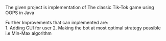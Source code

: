 The given project is implementation of The classic Tik-Tok game using OOPS in Java

Further Improvements that can implemented are:  
    1. Adding GUI for user
    2. Making the bot at most optimal strategy possible i.e Min-Max algorithm